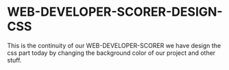 # WEB-DEVELOPER-SCORER-DESIGN-CSS

This is the continuity of our  WEB-DEVELOPER-SCORER we have design the css part today by changing the background color of our project and other stuff.
